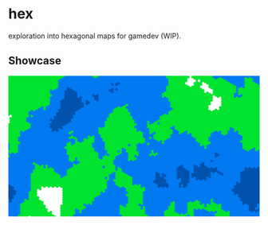 # hex
exploration into hexagonal maps for gamedev (WIP).

## Showcase
![Perlin](showcase/perlin.png)